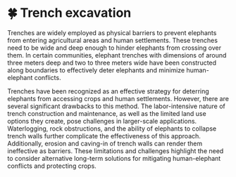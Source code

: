 # 🍀 Trench excavation

Trenches are widely employed as physical barriers to prevent elephants from entering agricultural areas and human settlements. These trenches need to be wide and deep enough to hinder elephants from crossing over them. In certain communities, elephant trenches with dimensions of around three meters deep and two to three meters wide have been constructed along boundaries to effectively deter elephants and minimize human-elephant conflicts.

Trenches have been recognized as an effective strategy for deterring elephants from accessing crops and human settlements. However, there are several significant drawbacks to this method. The labor-intensive nature of trench construction and maintenance, as well as the limited land use options they create, pose challenges in larger-scale applications. Waterlogging, rock obstructions, and the ability of elephants to collapse trench walls further complicate the effectiveness of this approach. Additionally, erosion and caving-in of trench walls can render them ineffective as barriers. These limitations and challenges highlight the need to consider alternative long-term solutions for mitigating human-elephant conflicts and protecting crops.
